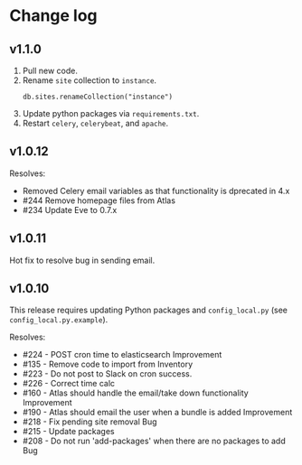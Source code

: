 # Change log
## v1.1.0
1. Pull new code.
1. Rename `site` collection to `instance`.
    ```
    db.sites.renameCollection("instance")
    ```
1. Update python packages via `requirements.txt`.
1. Restart `celery`, `celerybeat`, and `apache`.

## v1.0.12
Resolves:

- Removed Celery email variables as that functionality is dprecated in 4.x
- &#35;244 Remove homepage files from Atlas
- &#35;234 Update Eve to 0.7.x

## v1.0.11
Hot fix to resolve bug in sending email.

## v1.0.10
This release requires updating Python packages and `config_local.py` (see `config_local.py.example`).

Resolves:
- &#35;224 - POST cron time to elasticsearch Improvement
- &#35;135 - Remove code to import from Inventory
- &#35;223 - Do not post to Slack on cron success.
- &#35;226 - Correct time calc
- &#35;160 - Atlas should handle the email/take down functionality Improvement
- &#35;190 - Atlas should email the user when a bundle is added Improvement
- &#35;218 - Fix pending site removal Bug
- &#35;215 - Update packages
- &#35;208 - Do not run 'add-packages' when there are no packages to add Bug
